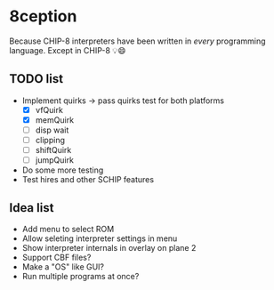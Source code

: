 # 8ception

Because CHIP-8 interpreters have been written in *every* programming language. Except in CHIP-8 💡😄

## TODO list

  * Implement quirks -> pass quirks test for both platforms
    * [x] vfQuirk
    * [x] memQuirk
    * [ ] disp wait
    * [ ] clipping
    * [ ] shiftQuirk
    * [ ] jumpQuirk
  * Do some more testing
  * Test hires and other SCHIP features

## Idea list

  * Add menu to select ROM
  * Allow seleting interpreter settings in menu
  * Show interpreter internals in overlay on plane 2
  * Support CBF files?
  * Make a "OS" like GUI?
  * Run multiple programs at once?
